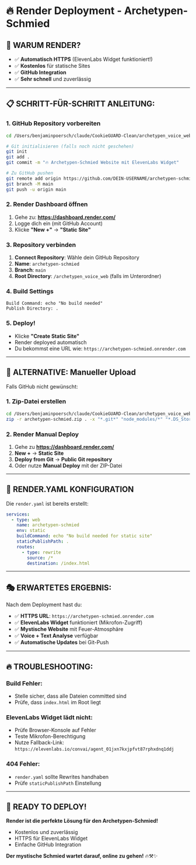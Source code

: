 # 🔥 Render Deployment - Archetypen-Schmied

## 🚀 **WARUM RENDER?**

- ✅ **Automatisch HTTPS** (ElevenLabs Widget funktioniert!)
- ✅ **Kostenlos** für statische Sites
- ✅ **GitHub Integration**
- ✅ **Sehr schnell** und zuverlässig

---

## 📋 **SCHRITT-FÜR-SCHRITT ANLEITUNG:**

### **1. GitHub Repository vorbereiten**
```bash
cd /Users/benjaminpoersch/claude/CookieGUARD-Clean/archetypen_voice_web

# Git initialisieren (falls noch nicht geschehen)
git init
git add .
git commit -m "🔥 Archetypen-Schmied Website mit ElevenLabs Widget"

# Zu GitHub pushen
git remote add origin https://github.com/DEIN-USERNAME/archetypen-schmied.git
git branch -M main
git push -u origin main
```

### **2. Render Dashboard öffnen**
1. Gehe zu: **https://dashboard.render.com/**
2. Logge dich ein (mit GitHub Account)
3. Klicke **"New +"** → **"Static Site"**

### **3. Repository verbinden**
1. **Connect Repository**: Wähle dein GitHub Repository
2. **Name**: `archetypen-schmied`
3. **Branch**: `main`
4. **Root Directory**: `/archetypen_voice_web` (falls im Unterordner)

### **4. Build Settings**
```
Build Command: echo "No build needed"
Publish Directory: .
```

### **5. Deploy!**
- Klicke **"Create Static Site"**
- Render deployed automatisch
- Du bekommst eine URL wie: `https://archetypen-schmied.onrender.com`

---

## 🎯 **ALTERNATIVE: Manueller Upload**

Falls GitHub nicht gewünscht:

### **1. Zip-Datei erstellen**
```bash
cd /Users/benjaminpoersch/claude/CookieGUARD-Clean/archetypen_voice_web
zip -r archetypen-schmied.zip . -x "*.git*" "node_modules/*" "*.DS_Store"
```

### **2. Render Manual Deploy**
1. Gehe zu **https://dashboard.render.com/**
2. **New +** → **Static Site**
3. **Deploy from Git** → **Public Git repository**
4. Oder nutze **Manual Deploy** mit der ZIP-Datei

---

## 🔧 **RENDER.YAML KONFIGURATION**

Die `render.yaml` ist bereits erstellt:
```yaml
services:
  - type: web
    name: archetypen-schmied
    env: static
    buildCommand: echo "No build needed for static site"
    staticPublishPath: .
    routes:
      - type: rewrite
        source: /*
        destination: /index.html
```

---

## 🎭 **ERWARTETES ERGEBNIS:**

Nach dem Deployment hast du:
- ✅ **HTTPS URL**: `https://archetypen-schmied.onrender.com`
- ✅ **ElevenLabs Widget** funktioniert (Mikrofon-Zugriff)
- ✅ **Mystische Website** mit Feuer-Atmosphäre
- ✅ **Voice + Text Analyse** verfügbar
- ✅ **Automatische Updates** bei Git-Push

---

## 🔥 **TROUBLESHOOTING:**

### **Build Fehler:**
- Stelle sicher, dass alle Dateien committed sind
- Prüfe, dass `index.html` im Root liegt

### **ElevenLabs Widget lädt nicht:**
- Prüfe Browser-Konsole auf Fehler
- Teste Mikrofon-Berechtigung
- Nutze Fallback-Link: `https://elevenlabs.io/convai/agent_01jxn7kxjpfvt87rphxdnq1ddj`

### **404 Fehler:**
- `render.yaml` sollte Rewrites handhaben
- Prüfe `staticPublishPath` Einstellung

---

## 🚀 **READY TO DEPLOY!**

**Render ist die perfekte Lösung für den Archetypen-Schmied!**
- Kostenlos und zuverlässig
- HTTPS für ElevenLabs Widget
- Einfache GitHub Integration

**Der mystische Schmied wartet darauf, online zu gehen!** 🔥⚒️✨ 